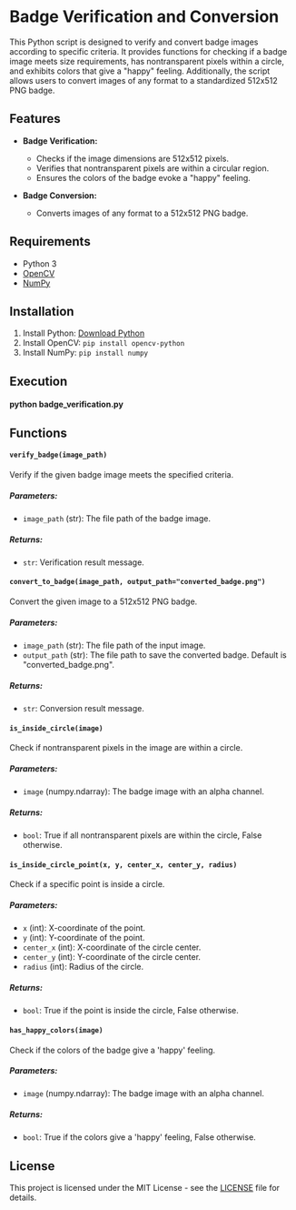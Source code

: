 # Badge Verification and Conversion

This Python script is designed to verify and convert badge images according to specific criteria. It provides functions for checking if a badge image meets size requirements, has nontransparent pixels within a circle, and exhibits colors that give a "happy" feeling. Additionally, the script allows users to convert images of any format to a standardized 512x512 PNG badge.

## Features

- **Badge Verification:**
  - Checks if the image dimensions are 512x512 pixels.
  - Verifies that nontransparent pixels are within a circular region.
  - Ensures the colors of the badge evoke a "happy" feeling.

- **Badge Conversion:**
  - Converts images of any format to a 512x512 PNG badge.

## Requirements

- Python 3
- [OpenCV](https://pypi.org/project/opencv-python/) 
- [NumPy](https://pypi.org/project/numpy/) 

## Installation

1. Install Python: [Download Python](https://www.python.org/downloads/)
2. Install OpenCV: `pip install opencv-python`
3. Install NumPy: `pip install numpy`

## Execution
#### python badge_verification.py

## Functions

#### `verify_badge(image_path)`

Verify if the given badge image meets the specified criteria.

##### Parameters:

- `image_path` (str): The file path of the badge image.

##### Returns:

- `str`: Verification result message.

#### `convert_to_badge(image_path, output_path="converted_badge.png")`

Convert the given image to a 512x512 PNG badge.

##### Parameters:

- `image_path` (str): The file path of the input image.
- `output_path` (str): The file path to save the converted badge. Default is "converted_badge.png".

##### Returns:

- `str`: Conversion result message.

#### `is_inside_circle(image)`

Check if nontransparent pixels in the image are within a circle.

##### Parameters:

- `image` (numpy.ndarray): The badge image with an alpha channel.

##### Returns:

- `bool`: True if all nontransparent pixels are within the circle, False otherwise.

#### `is_inside_circle_point(x, y, center_x, center_y, radius)`

Check if a specific point is inside a circle.

##### Parameters:

- `x` (int): X-coordinate of the point.
- `y` (int): Y-coordinate of the point.
- `center_x` (int): X-coordinate of the circle center.
- `center_y` (int): Y-coordinate of the circle center.
- `radius` (int): Radius of the circle.

##### Returns:

- `bool`: True if the point is inside the circle, False otherwise.

#### `has_happy_colors(image)`

Check if the colors of the badge give a 'happy' feeling.

##### Parameters:

- `image` (numpy.ndarray): The badge image with an alpha channel.

##### Returns:

- `bool`: True if the colors give a 'happy' feeling, False otherwise.

## License

This project is licensed under the MIT License - see the [LICENSE](LICENSE) file for details.
